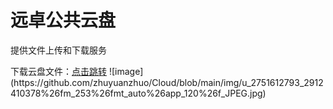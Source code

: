# 远卓公共云盘
<p>提供文件上传和下载服务
<p>下载云盘文件：<a href="https://github.com/zhuyuanzhuo/Cloud/releases">点击跳转</a>
![image](https://github.com/zhuyuanzhuo/Cloud/blob/main/img/u_2751612793_2912410378%26fm_253%26fmt_auto%26app_120%26f_JPEG.jpg)
